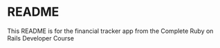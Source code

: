 # README

This README is for the financial tracker app from the Complete Ruby on Rails Developer Course